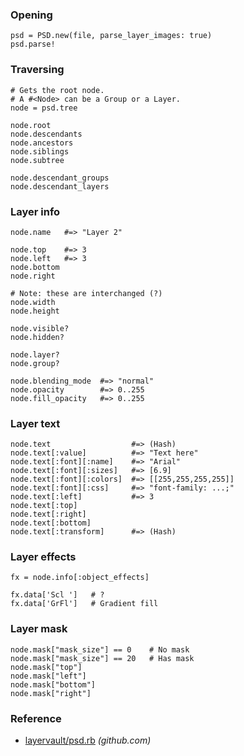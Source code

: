### Opening

    psd = PSD.new(file, parse_layer_images: true)
    psd.parse!

### Traversing

    # Gets the root node.
    # A #<Node> can be a Group or a Layer.
    node = psd.tree

    node.root
    node.descendants
    node.ancestors
    node.siblings
    node.subtree

    node.descendant_groups
    node.descendant_layers

### Layer info

    node.name   #=> "Layer 2"

    node.top    #=> 3
    node.left   #=> 3
    node.bottom
    node.right

    # Note: these are interchanged (?)
    node.width
    node.height

    node.visible?
    node.hidden?

    node.layer?
    node.group?

    node.blending_mode  #=> "normal"
    node.opacity        #=> 0..255
    node.fill_opacity   #=> 0..255

### Layer text

    node.text                  #=> (Hash)
    node.text[:value]          #=> "Text here"
    node.text[:font][:name]    #=> "Arial"
    node.text[:font][:sizes]   #=> [6.9]
    node.text[:font][:colors]  #=> [[255,255,255,255]]
    node.text[:font][:css]     #=> "font-family: ...;"
    node.text[:left]           #=> 3
    node.text[:top]
    node.text[:right]
    node.text[:bottom]
    node.text[:transform]      #=> (Hash)

### Layer effects

    fx = node.info[:object_effects]

    fx.data['Scl ']   # ?
    fx.data['GrFl']   # Gradient fill

### Layer mask

    node.mask["mask_size"] == 0    # No mask
    node.mask["mask_size"] == 20   # Has mask
    node.mask["top"]
    node.mask["left"]
    node.mask["bottom"]
    node.mask["right"]

### Reference

-   [layervault/psd.rb](https://github.com/layervault/psd.rb) *(github.com)*
